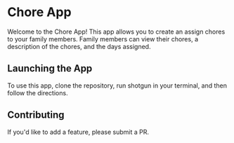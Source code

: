 
# Chore App

Welcome to the Chore App! This app allows you to create an assign chores to your family members. Family members can view their chores, a description of the chores, and the days assigned.

## Launching the App
To use this app, clone the repository, run shotgun in your terminal, and then follow the directions.

## Contributing
If you'd like to add a feature, please submit a PR.
